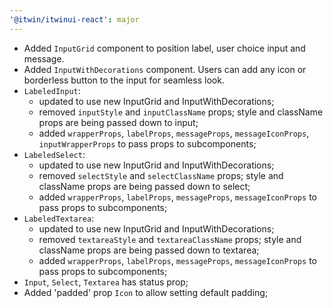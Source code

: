 ```yaml
---
'@itwin/itwinui-react': major
---
```


- Added `InputGrid` component to position label, user choice input and message.
- Added `InputWithDecorations` component. Users can add any icon or borderless button to the input for seamless look.
- `LabeledInput`: 
    - updated to use new InputGrid and InputWithDecorations; 
    - removed `inputStyle` and `inputClassName` props; style and className props are being passed down to input;
    - added `wrapperProps`, `labelProps`, `messageProps`, `messageIconProps`, `inputWrapperProps` to pass props to subcomponents;
- `LabeledSelect`:
    - updated to use new InputGrid and InputWithDecorations; 
    - removed `selectStyle` and `selectClassName` props; style and className props are being passed down to select;
    - added `wrapperProps`, `labelProps`, `messageProps`, `messageIconProps` to pass props to subcomponents;
- `LabeledTextarea`:
    - updated to use new InputGrid and InputWithDecorations; 
    - removed `textareaStyle` and `textareaClassName` props; style and className props are being passed down to textarea;
    - added `wrapperProps`, `labelProps`, `messageProps`, `messageIconProps` to pass props to subcomponents;
- `Input`, `Select`, `Textarea` has status prop;
- Added 'padded' prop `Icon` to allow setting default padding;
